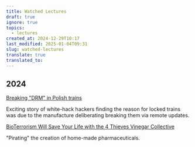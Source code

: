 ```yaml
---
title: Watched Lectures
draft: true
ignore: true
topics:
  - lectures
created_at: 2024-12-29T10:17
last_modified: 2025-01-04T09:31
slug: watched-lectures
translate: true
translated_to: 
---
```


## 2024

[Breaking "DRM" in Polish trains](https://media.ccc.de/v/37c3-12142-breaking_drm_in_polish_trains)

Exciting story of white-hack hackers finding the reason for locked trains was due to the manufacture deliberating breaking them via remote updates.

[BioTerrorism Will Save Your Life with the 4 Thieves Vinegar Collective](https://media.ccc.de/v/38c3-bioterrorism-will-save-your-life-with-the-4-thieves-vinegar-collective)

"Pirating" the creation of home-made pharmaceuticals.
